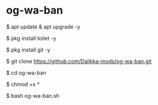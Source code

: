 # og-wa-ban

$ apt update & apt upgrade -y

$ pkg install toilet -y

$ pkg install git -y

$  git clone https://github.com/Dalikka-mods/og-wa-ban.git

$ cd og-wa-ban

$ chmod +x *

$ bash og-wa-ban.sh

